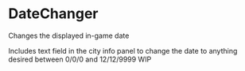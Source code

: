 # DateChanger
Changes the displayed in-game date

Includes text field in the city info panel to change the date to anything desired between 0/0/0 and 12/12/9999
WIP
